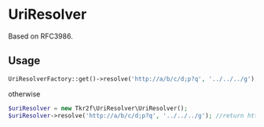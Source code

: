 # UriResolver

Based on RFC3986.

## Usage

```php
UriResolverFactory::get()->resolve('http://a/b/c/d;p?q', '../../../g'); //return http://a/g
```
otherwise
```php
$uriResolver = new Tkr2f\UriResolver\UriResolver();
$uriResolver->resolve('http://a/b/c/d;p?q', '../../../g'); //return http://a/g
```
